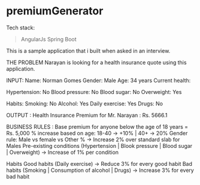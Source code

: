 # premiumGenerator

Tech stack: 
> AngularJs
> Spring Boot 

This is a sample application that i built  when asked in an interview.

THE PROBLEM
Narayan is looking for a health insurance quote using this application.

INPUT:
Name: Norman Gomes
Gender: Male
Age: 34 years
Current health:


Hypertension: No
Blood pressure: No
Blood sugar: No
Overweight: Yes


Habits:
Smoking: No
Alcohol: Yes
Daily exercise: Yes
Drugs: No

OUTPUT :
Health Insurance Premium for Mr. Narayan : Rs. 5666.1

BUSINESS RULES :
Base premium for anyone below the age of 18 years = Rs. 5,000
% increase based on age: 18-40 -> +10% | 40+ -> 20%
Gender rule: Male vs female vs Other % -> Increase 2% over standard slab for Males
Pre-existing conditions (Hypertension | Blook pressure | Blood sugar | Overweight) -> Increase of 1% per condition

Habits
Good habits (Daily exercise) -> Reduce 3% for every good habit
Bad habits (Smoking | Consumption of alcohol | Drugs) -> Increase 3% for every bad habit
